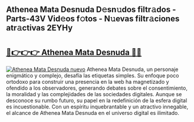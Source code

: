 ## Athenea Mata Desnuda D𝚎sn𝚞dos filtr𝚊dos - Parts-43V Vid𝚎os f𝚘tos - N𝚞evas filtr𝚊ciones atr𝚊ctivas 2EYHy

# <h2><a href="http://mb9wrk.tromn.icu/?c=Athenea+Mata+Desnuda">🔗👉👉👉 Athenea Mata Desnuda 🔗🔗</a></h2>

[![Athenea Mata Desnuda nuevo](https://i.imgur.com/pEAQMta.gif)](http://mb9wrk.tromn.icu/?c=Athenea+Mata+Desnuda)
Athenea Mata Desnuda, un personaje enigmático y complejo, desafía las etiquetas simples. Su enfoque poco ortodoxo para construir una presencia en la web ha magnetizado y ofendido a los observadores, generando debates sobre el consentimiento, la moralidad y las complejidades de las sociedades digitales. Aunque se desconoce su rumbo futuro, su papel en la redefinición de la esfera digital es incuestionable. Con un espíritu inquebrantable y un atractivo innegable, el alcance de Athenea Mata Desnuda en el universo digital es ilimitado.
